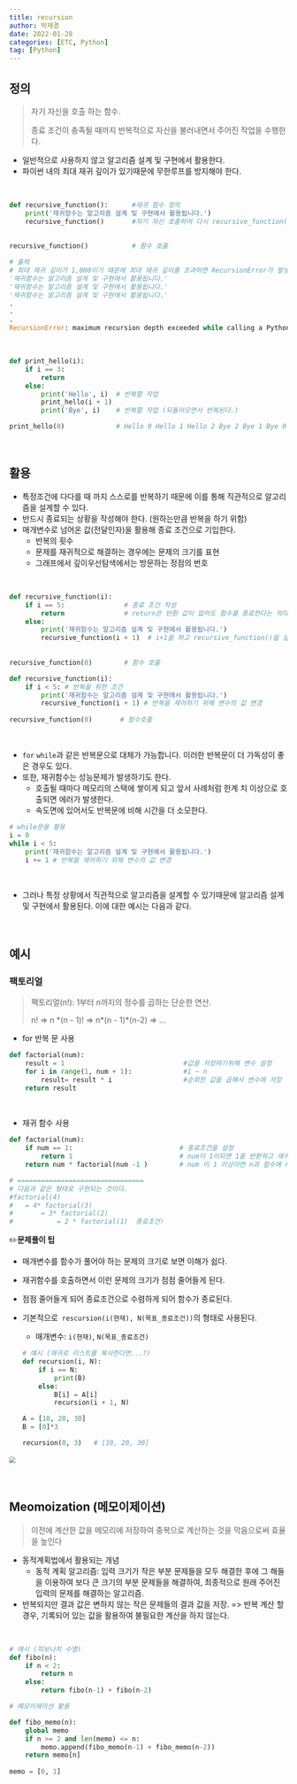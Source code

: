```yaml
---
title: recursion
author: 박재경
date: 2022-01-28
categories: [ETC, Python]
tag: [Python]
---
```


## 정의 

> 자기 자신을 호출 하는 함수.
>
> 종료 조건이 충족될 때까지 반복적으로 자신을 불러내면서 주어진 작업을 수행한다. 

- 일반적으로 사용하지 않고 알고리즘 설계 및 구현에서 활용한다. 
- 파이썬 내의 최대 재귀 깊이가 있기때문에 무한루프를 방지해야 한다. 

<br>

```python
def recursive_function():      #재귀 함수 정의
	print('재귀함수는 알고리즘 설계 및 구현에서 활용됩니다.')
	recursive_function()       #자기 자신 호출하여 다시 recursive_function()을 실행
    
    
recursive_function()           # 함수 호출
```

```python
# 출력
# 최대 재귀 깊이가 1,000이기 때문에 최대 재귀 깊이를 초과하면 RecursionError가 발생합니다.
'재귀함수는 알고리즘 설계 및 구현에서 활용됩니다.'
'재귀함수는 알고리즘 설계 및 구현에서 활용됩니다.'
'재귀함수는 알고리즘 설계 및 구현에서 활용됩니다.'
.
.
.
RecursionError: maximum recursion depth exceeded while calling a Python object 
```

<br>

```python
def print_hello(i):
    if i == 3:
        return
    else:
        print('Hello', i)  # 반복할 작업
        print_hello(i + 1)
        print('Bye', i)    # 반복할 작업 (되돌아오면서 반복된다.)

print_hello(0)             # Hello 0 Hello 1 Hello 2 Bye 2 Bye 1 Bye 0
```

<br>

## 활용

- 특정조건에 다다를 때 까지 스스로를 반복하기 때문에 이를 통해 직관적으로 알고리즘을 설계할 수 있다.
- 반드시 종료되는 상황을 작성해야 한다. (원하는만큼 반복을 하기 위함)
- 매개변수로 넘어온 값(전달인자)을 활용해 종료 조건으로  기입한다.
  - 반복의 횟수
  - 문제를 재귀적으로 해결하는 경우에는 문제의 크기를 표현
  - 그래프에서 깊이우선탐색에서는 방문하는 정점의 번호

<br>

```python
def recursive_function(i): 
    if i == 5:               # 종료 조건 작성
        return               # return은 반환 값이 없어도 함수를 종료한다는 의미가 있음. 조건에 맞으면 함수를 종료시킴. 
    else:
        print('재귀함수는 알고리즘 설계 및 구현에서 활용됩니다.')
    	recursive_function(i + 1)  # i+1을 하고 recursive_function()을 실행
    
    
recursive_function(0)        # 함수 호출
```

```python
def recursive_function(i): 
    if i < 5: # 반복을 위한 조건
        print('재귀함수는 알고리즘 설계 및 구현에서 활용됩니다.')
        recursive_function(i + 1) # 반복을 제어하기 위해 변수의 값 변경
        
recursive_function(0)       # 함수호출
```

<br>

- `for` `while`과 같은 반복문으로 대체가 가능합니다. 이러한 반복문이 더 가독성이 좋은 경우도 있다.
- 또한, 재귀함수는 성능문제가 발생하기도 한다.
  - 호출될 때마다 메모리의 스택에 쌓이게 되고 앞서 사례처럼 한계 치 이상으로 호출되면 에러가 발생한다.
  - 속도면에 있어서도 반복문에 비해 시간을 더 소모한다.


```python
# while문을 활용
i = 0 
while i < 5:  
    print('재귀함수는 알고리즘 설계 및 구현에서 활용됩니다.')
    i += 1 # 반복을 제어하기 위해 변수의 값 변경
```

<br>

- 그러나 특정 상황에서 직관적으로 알고리즘을 설계할 수 있기때문에 알고리즘 설계 및 구현에서 활용된다. 이에 대한 예시는 다음과 같다.

<br>

## 예시

### 팩토리얼

> 팩토리얼(n!): 1부터 n까지의 정수를 곱하는 단순한 연산.  
>
> n! => n &#42;(n - 1)! => n&#42;(n - 1)&#42;(n-2) => ...



- for 반복 문 사용

```python
def factorial(num):
    result = 1                              #값을 저장하기위해 변수 설정
    for i in range(1, num + 1):             #1 ~ n
        result= result * i                  #순회한 값을 곱해서 변수에 저장
    return result
```

<br>

- 재귀 함수 사용

```python
def factorial(num):
    if num == 1:                           # 종료조건을 설정
        return 1                           # num이 1이되면 1을 반환하고 재귀 호출 종료
    return num * factorial(num -1 )        # num 이 1 이상이면 n과 함수에 n-1을 넣어 반한된 값을 곱함

# ================================
# 다음과 같은 형태로 구현되는 것이다. 
#factorial(4)
#	= 4* factorial(3)
#		= 3* factorial(2)
#			= 2 * factorial(1)  종료조건!
```



:pencil2:**문제풀이 팁**

- 매개변수를 함수가 풀어야 하는 문제의 크기로 보면 이해가 쉽다.

- 재귀함수를 호출하면서 이런 문제의 크기가 점점 줄어들게 된다.

- 점점 줄어들게 되어 종료조건으로 수렴하게 되어 함수가 종료된다.  

- 기본적으로` rescursion(i(현재), N(목표_종료조건))`의 형태로 사용된다.  

  - 매개변수: `i(현재)`, `N(목표_종료조건)`

  ```python
  # 예시 (재귀로 리스트를 복사한다면...?)
  def recursion(i, N):
      if i == N:
          print(B)
      else:
          B[i] = A[i]
          recursion(i + 1, N)
  
  A = [10, 20, 30]
  B = [0]*3
  
  recursion(0, 3)   # [10, 20, 30]  
  ```
  

​	<img src= "https://user-images.githubusercontent.com/72687619/154957420-8f21ede1-ffc1-48fc-885e-f0dd3c05c445.png" style="zoom: 70%;" >



<br>

## Meomoization (메모이제이션)

> 이전에 계산한 값을 메모리에 저장하여 중복으로 계산하는 것을 막음으로써 효율을 높인다

- 동적계획법에서 활용되는 개념
  - 동적 계획 알고리즘: 입력 크기가 작은 부분 문제들을 모두 해결한 후에 그 해들을 이용하여 보다 큰 크기의 부분 문제들을 해결하여, 최종적으로 원래 주어진 입력의 문제를 해결하는 알고리즘.
- 반복되지만 결과 값은 변하지 않는 작은 문제들의 결과 값을 저장. => 반복 계산 할 경우, 기록되어 있는 값을 활용하여 불필요한 계산을 하지 않는다. 

<br>

```python
# 예시 (피보나치 수열)
def fibo(n):
    if n < 2:
        return n
    else:
        return fibo(n-1) + fibo(n-2)

# 메모이제이션 활용

def fibo_memo(n):
    global memo
    if n >= 2 and len(memo) <= n:
        memo.append(fibo_memo(n-1) + fibo_memo(n-2))
    return memo[n]
    
memo = [0, 1]
```

<br>



